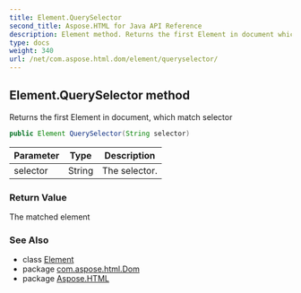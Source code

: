 ```yaml
---
title: Element.QuerySelector
second_title: Aspose.HTML for Java API Reference
description: Element method. Returns the first Element in document which match selector
type: docs
weight: 340
url: /net/com.aspose.html.dom/element/queryselector/
---
```

## Element.QuerySelector method

Returns the first Element in document, which match selector

```java
public Element QuerySelector(String selector)
```

| Parameter | Type | Description |
| --- | --- | --- |
| selector | String | The selector. |

### Return Value

The matched element

### See Also

* class [Element](../)
* package [com.aspose.html.Dom](../../element/)
* package [Aspose.HTML](../../../)
